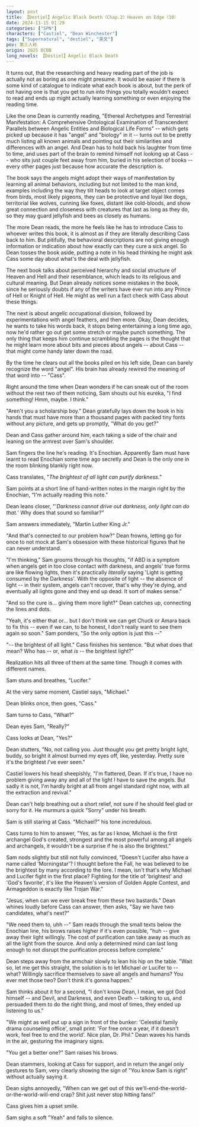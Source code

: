```yaml
---
layout: post
title: 【Destiel】Angelic Black Death（Chap.2）Heaven on Edge（10）
date: 2024-11-15 01:29
categories: ["SPN"]
characters: ["Castiel", "Dean Winchester"]
tags: ["Supernatural", "destiel", "英文"]
pov: 第三人称
origin: 2025 DCBB
long_novels: 【Destiel】Angelic Black Death
---
```


It turns out, that the researching and heavy reading part of the job is actually not as boring as one might presume. It would be easier if there is some kind of catalogue to indicate what each book is about, but the perk of not having one is that you get to run into things you totally wouldn't expect to read and ends up might actually learning something or even enjoying the reading time.

Like the one Dean is currently reading, "Ethereal Archetypes and Terrestrial Manifestation: A Comprehensive Ontological Examination of Transcendent Parallels between Angelic Entities and Biological Life Forms" -- which gets picked up because it has "angel" and "biology" in it -- turns out to be pretty much listing all known animals and pointing out their similarities and differences with an angel. And Dean has to hold back his laughter from time to time, and uses part of the brain to remind himself not looking up at Cass -- who sits just couple feet away from him, buried in his selection of books -- every other pages just because how accurate the description is.

The book says the angels might adopt their ways of manifestation by learning all animal behaviors, including but not limited to the man kind, examples including the way they tilt heads to look at target object comes from birds, most likely pigeons, they can be protective and loyal like dogs, territorial like wolves, cunning like foxes, distant like cold-bloods, and show great connection and closeness with creatures that last as long as they do, so they may guard jellyfish and bees as closely as humans.

The more Dean reads, the more he feels like he has to introduce Cass to whoever writes this book, it is almost as if they are literally describing Cass back to him. But pitifully, the behavioral descriptions are not giving enough information or indication about how exactly can they cure a sick angel. So Dean tosses the book aside, putting a note in his head thinking he might ask Cass some day about what's the deal with jellyfish.

The next book talks about perceived hierarchy and social structure of Heaven and Hell and their resemblance, which leads to its religious and cultural meaning. But Dean already notices some mistakes in the book, since he seriously doubts if any of the writers have ever run into any Prince of Hell or Knight of Hell. He might as well run a fact check with Cass about these things.

The next is about angelic occupational division, followed by experimentations with angel feathers, and then more. Okay, Dean decides, he wants to take his words back, it stops being entertaining a long time ago, now he'd rather go out get some stretch or maybe punch something. The only thing that keeps him continue scrambling the pages is the thought that he might learn more about bits and pieces about angels -- about Cass -- that might come handy later down the road.

By the time he clears out all the books piled on his left side, Dean can barely recognize the word "angel". His brain has already rewired the meaning of that word into -- "Cass".

Right around the time when Dean wonders if he can sneak out of the room without the rest two of them noticing, Sam shouts out his eureka, "I find something! Hmm, maybe. I think."

"Aren't you a scholarship boy." Dean gratefully lays down the book in his hands that must have more than a thousand pages with packed tiny fonts without any picture, and gets up promptly, "What do you get?"

Dean and Cass gather around him, each taking a side of the chair and leaning on the armrest over Sam's shoulder.

Sam fingers the line he's reading. It's Enochian. Apparently Sam must have learnt to read Enochian some time ago secretly and Dean is the only one in the room blinking blankly right now.

Cass translates, "*The brightest of all light can purify darkness.*"

Sam points at a short line of hand-written notes in the margin right by the Enochian, "I'm actually reading this note."

Dean leans closer, "'*Darkness cannot drive out darkness, only light can do that.*' Why does that sound so familiar?"

Sam answers immediately, "Martin Luther King Jr."

"And that's connected to our problem how?" Dean frowns, letting go for once to not mock at Sam's obsession with these historical figures that he can never understand.

"I'm thinking," Sam grooms through his thoughts, "if ABD is a symptom when angels get in too close contact with darkness, and angels' true forms are like flowing lights, then it's practically *literally* saying 'Light is getting consumed by the Darkness'. With the opposite of light -- the absence of light -- in their system, angels can't recover, that's why they're dying, and eventually all lights gone and they end up dead. It sort of makes sense."

"And so the cure is... giving them more light?" Dean catches up, connecting the lines and dots.

"Yeah, it's either that or... but I don't think we can get Chuck or Amara back to fix this -- even if we can, to be honest, I don't really want to see them again so soon." Sam ponders, "So the only option is just this --"

"-- the brightest of all light." Cass finishes his sentence. "But what does that mean? Who has -- or, what *is* -- the brightest light?"

Realization hits all three of them at the same time. Though it comes with different names.

Sam stuns and breathes, "Lucifer."

At the very same moment, Castiel says, "Michael."

Dean blinks once, then goes, "Cass."

Sam turns to Cass, "What?"

Dean eyes Sam, "Really?"

Cass looks at Dean, "Yes?"

Dean stutters, "No, not calling you. Just thought you get pretty bright light, buddy, so bright it almost burned my eyes off, like, yesterday. Pretty sure it's the brightest *I*'ve ever seen."

Castiel lowers his head sheepishly, "I'm flattered, Dean. If it's true, I have no problem giving away any and all of the light I have to save the angels. But sadly it is not, I'm hardly bright at all from angel standard right now, with all the extraction and revival."

Dean can't help breathing out a short relief, not sure if he should feel glad or sorry for it. He murmurs a quick "Sorry" under his breath.

Sam is still staring at Cass. "Michael?" his tone incredulous.

Cass turns to him to answer, "Yes, as far as I know, Michael is the first archangel God's created, strongest and the most powerful among all angels and archangels, it wouldn't be a surprise if he is also the brightest."

Sam nods slightly but still not fully convinced, "Doesn't Lucifer also have a name called 'Morningstar'? I thought before the Fall, he was believed to be the brightest by many according to the lore. I mean, isn't that's why Michael and Lucifer fight in the first place? Fighting for the title of 'brightest' and 'God's favorite', it's like the Heaven's version of Golden Apple Contest, and Armageddon is exactly like Trojan War."

"Jesus, when can we ever break free from these two bastards." Dean whines loudly before Cass can answer, then asks, "Say we have two candidates, what's next?"

"We need them to, uhh --" Sam reads through the small texts below the Enochian line, his brows raises higher if it's even possible, "huh -- give away their light willingly. The cost of purification can take away as much as all the light from the source. And only a determined mind can last long enough to not disrupt the purification process before complete."

Dean steps away from the armchair slowly to lean his hip on the table. "Wait so, let me get this straight, the solution is to let Michael *or* Lucifer to -- what? Willingly sacrifice themselves to save all angels and humans? You ever met those two? Don't think it's gonna happen."

Sam thinks about it for a second, "I don't know Dean, I mean, we got God himself -- and Devil, and Darkness, and even Death -- talking to us, and persuaded them to do the right thing, and most of times, they ended up listening to us."

"We might as well put up a sign in front of the bunker: 'Celestial family drama counseling office', small print: 'For free once a year, if it doesn't work, feel free to end the world'. Nice plan, Dr. Phil." Dean waves his hands in the air, gesturing the imaginary signs.

"You get a better one?" Sam raises his brows.

Dean stammers, looking at Cass for support, and in return the angel only gestures to Sam, very clearly showing the sign of "You know Sam is right" without actually saying it.

Dean sighs annoyedly, "When can we get out of this we'll-end-the-world-or-the-world-will-end crap? Shit just never stop hitting fans!"

Cass gives him a upset smile.

Sam sighs a soft "Yeah" and falls to silence.

